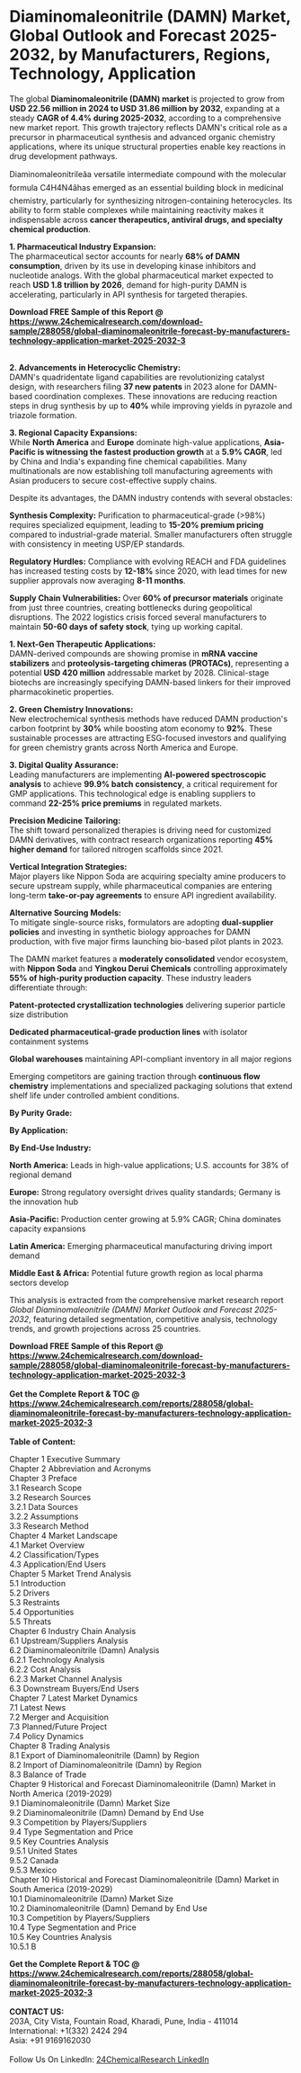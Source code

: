 <h1>Diaminomaleonitrile (DAMN) Market, Global Outlook and Forecast 2025-2032, by Manufacturers, Regions, Technology, Application</h1><p>The global <strong>Diaminomaleonitrile (DAMN) market</strong> is projected to grow from <strong>USD 22.56 million in 2024 to USD 31.86 million by 2032</strong>, expanding at a steady <strong>CAGR of 4.4% during 2025-2032</strong>, according to a comprehensive new market report. This growth trajectory reflects DAMN's critical role as a precursor in pharmaceutical synthesis and advanced organic chemistry applications, where its unique structural properties enable key reactions in drug development pathways.</p><p>Diaminomaleonitrileâa versatile intermediate compound with the molecular formula C4H4N4âhas emerged as an essential building block in medicinal chemistry, particularly for synthesizing nitrogen-containing heterocycles. Its ability to form stable complexes while maintaining reactivity makes it indispensable across <strong>cancer therapeutics, antiviral drugs, and specialty chemical production</strong>.</p><p><strong>1. Pharmaceutical Industry Expansion:</strong><br>
The pharmaceutical sector accounts for nearly <strong>68% of DAMN consumption</strong>, driven by its use in developing kinase inhibitors and nucleotide analogs. With the global pharmaceutical market expected to reach <strong>USD 1.8 trillion by 2026</strong>, demand for high-purity DAMN is accelerating, particularly in API synthesis for targeted therapies.</p><div><b>Download FREE Sample of this Report @ 
            <a href="https://www.24chemicalresearch.com/download-sample/288058/global-diaminomaleonitrile-forecast-by-manufacturers-technology-application-market-2025-2032-3">
            https://www.24chemicalresearch.com/download-sample/288058/global-diaminomaleonitrile-forecast-by-manufacturers-technology-application-market-2025-2032-3</a></b></div><br><p><strong>2. Advancements in Heterocyclic Chemistry:</strong><br>
DAMN's quadridentate ligand capabilities are revolutionizing catalyst design, with researchers filing <strong>37 new patents</strong> in 2023 alone for DAMN-based coordination complexes. These innovations are reducing reaction steps in drug synthesis by up to <strong>40%</strong> while improving yields in pyrazole and triazole formation.</p><p><strong>3. Regional Capacity Expansions:</strong><br>
While <strong>North America</strong> and <strong>Europe</strong> dominate high-value applications, <strong>Asia-Pacific is witnessing the fastest production growth</strong> at a <strong>5.9% CAGR</strong>, led by China and India's expanding fine chemical capabilities. Many multinationals are now establishing toll manufacturing agreements with Asian producers to secure cost-effective supply chains.</p><p>Despite its advantages, the DAMN industry contends with several obstacles:</p><p><strong>Synthesis Complexity:</strong> Purification to pharmaceutical-grade (&gt;98%) requires specialized equipment, leading to <strong>15-20% premium pricing</strong> compared to industrial-grade material. Smaller manufacturers often struggle with consistency in meeting USP/EP standards.</p><p><strong>Regulatory Hurdles:</strong> Compliance with evolving REACH and FDA guidelines has increased testing costs by <strong>12-18%</strong> since 2020, with lead times for new supplier approvals now averaging <strong>8-11 months</strong>.</p><p><strong>Supply Chain Vulnerabilities:</strong> Over <strong>60% of precursor materials</strong> originate from just three countries, creating bottlenecks during geopolitical disruptions. The 2022 logistics crisis forced several manufacturers to maintain <strong>50-60 days of safety stock</strong>, tying up working capital.</p><p><strong>1. Next-Gen Therapeutic Applications:</strong><br>
DAMN-derived compounds are showing promise in <strong>mRNA vaccine stabilizers</strong> and <strong>proteolysis-targeting chimeras (PROTACs)</strong>, representing a potential <strong>USD 420 million</strong> addressable market by 2028. Clinical-stage biotechs are increasingly specifying DAMN-based linkers for their improved pharmacokinetic properties.</p><p><strong>2. Green Chemistry Innovations:</strong><br>
New electrochemical synthesis methods have reduced DAMN production's carbon footprint by <strong>30%</strong> while boosting atom economy to <strong>92%</strong>. These sustainable processes are attracting ESG-focused investors and qualifying for green chemistry grants across North America and Europe.</p><p><strong>3. Digital Quality Assurance:</strong><br>
Leading manufacturers are implementing <strong>AI-powered spectroscopic analysis</strong> to achieve <strong>99.9% batch consistency</strong>, a critical requirement for GMP applications. This technological edge is enabling suppliers to command <strong>22-25% price premiums</strong> in regulated markets.</p><p><strong>Precision Medicine Tailoring:</strong><br>
	The shift toward personalized therapies is driving need for customized DAMN derivatives, with contract research organizations reporting <strong>45% higher demand</strong> for tailored nitrogen scaffolds since 2021.</p><p><strong>Vertical Integration Strategies:</strong><br>
	Major players like Nippon Soda are acquiring specialty amine producers to secure upstream supply, while pharmaceutical companies are entering long-term <strong>take-or-pay agreements</strong> to ensure API ingredient availability.</p><p><strong>Alternative Sourcing Models:</strong><br>
	To mitigate single-source risks, formulators are adopting <strong>dual-supplier policies</strong> and investing in synthetic biology approaches for DAMN production, with five major firms launching bio-based pilot plants in 2023.</p><p>The DAMN market features a <strong>moderately consolidated</strong> vendor ecosystem, with <strong>Nippon Soda</strong> and <strong>Yingkou Derui Chemicals</strong> controlling approximately <strong>55% of high-purity production capacity</strong>. These industry leaders differentiate through:</p><p><strong>Patent-protected crystallization technologies</strong> delivering superior particle size distribution</p><p><strong>Dedicated pharmaceutical-grade production lines</strong> with isolator containment systems</p><p><strong>Global warehouses</strong> maintaining API-compliant inventory in all major regions</p><p>Emerging competitors are gaining traction through <strong>continuous flow chemistry</strong> implementations and specialized packaging solutions that extend shelf life under controlled ambient conditions.</p><p><strong>By Purity Grade:</strong></p><p><strong>By Application:</strong></p><p><strong>By End-Use Industry:</strong></p><p><strong>North America:</strong> Leads in high-value applications; U.S. accounts for 38% of regional demand</p><p><strong>Europe:</strong> Strong regulatory oversight drives quality standards; Germany is the innovation hub</p><p><strong>Asia-Pacific:</strong> Production center growing at 5.9% CAGR; China dominates capacity expansions</p><p><strong>Latin America:</strong> Emerging pharmaceutical manufacturing driving import demand</p><p><strong>Middle East &amp; Africa:</strong> Potential future growth region as local pharma sectors develop</p><p>This analysis is extracted from the comprehensive market research report <em>Global Diaminomaleonitrile (DAMN) Market Outlook and Forecast 2025-2032</em>, featuring detailed segmentation, competitive analysis, technology trends, and growth projections across 25 countries.</p><div><b>Download FREE Sample of this Report @ 
            <a href="https://www.24chemicalresearch.com/download-sample/288058/global-diaminomaleonitrile-forecast-by-manufacturers-technology-application-market-2025-2032-3">
            https://www.24chemicalresearch.com/download-sample/288058/global-diaminomaleonitrile-forecast-by-manufacturers-technology-application-market-2025-2032-3</a></b></div><br><div><b>Get the Complete Report & TOC @ 
            <a href="https://www.24chemicalresearch.com/reports/288058/global-diaminomaleonitrile-forecast-by-manufacturers-technology-application-market-2025-2032-3">
            https://www.24chemicalresearch.com/reports/288058/global-diaminomaleonitrile-forecast-by-manufacturers-technology-application-market-2025-2032-3</a></b></div><br>
            <b>Table of Content:</b><p>Chapter 1 Executive Summary<br />
Chapter 2 Abbreviation and Acronyms<br />
Chapter 3 Preface<br />
3.1 Research Scope<br />
3.2 Research Sources<br />
3.2.1 Data Sources<br />
3.2.2 Assumptions<br />
3.3 Research Method<br />
Chapter 4 Market Landscape<br />
4.1 Market Overview<br />
4.2 Classification/Types<br />
4.3 Application/End Users<br />
Chapter 5 Market Trend Analysis<br />
5.1 Introduction<br />
5.2 Drivers<br />
5.3 Restraints<br />
5.4 Opportunities<br />
5.5 Threats<br />
Chapter 6 Industry Chain Analysis<br />
6.1 Upstream/Suppliers Analysis<br />
6.2 Diaminomaleonitrile (Damn) Analysis<br />
6.2.1 Technology Analysis<br />
6.2.2 Cost Analysis<br />
6.2.3 Market Channel Analysis<br />
6.3 Downstream Buyers/End Users<br />
Chapter 7 Latest Market Dynamics<br />
7.1 Latest News<br />
7.2 Merger and Acquisition<br />
7.3 Planned/Future Project<br />
7.4 Policy Dynamics<br />
Chapter 8 Trading Analysis<br />
8.1 Export of Diaminomaleonitrile (Damn) by Region<br />
8.2 Import of Diaminomaleonitrile (Damn) by Region<br />
8.3 Balance of Trade<br />
Chapter 9 Historical and Forecast Diaminomaleonitrile (Damn) Market in North America (2019-2029)<br />
9.1 Diaminomaleonitrile (Damn) Market Size<br />
9.2 Diaminomaleonitrile (Damn) Demand by End Use<br />
9.3 Competition by Players/Suppliers<br />
9.4 Type Segmentation and Price<br />
9.5 Key Countries Analysis<br />
9.5.1 United States<br />
9.5.2 Canada<br />
9.5.3 Mexico<br />
Chapter 10 Historical and Forecast Diaminomaleonitrile (Damn) Market in South America (2019-2029)<br />
10.1 Diaminomaleonitrile (Damn) Market Size<br />
10.2 Diaminomaleonitrile (Damn) Demand by End Use<br />
10.3 Competition by Players/Suppliers<br />
10.4 Type Segmentation and Price<br />
10.5 Key Countries Analysis<br />
10.5.1 B</p><div><b>Get the Complete Report & TOC @ 
            <a href="https://www.24chemicalresearch.com/reports/288058/global-diaminomaleonitrile-forecast-by-manufacturers-technology-application-market-2025-2032-3">
            https://www.24chemicalresearch.com/reports/288058/global-diaminomaleonitrile-forecast-by-manufacturers-technology-application-market-2025-2032-3</a></b></div><br><b>CONTACT US:</b><br>
            203A, City Vista, Fountain Road, Kharadi, Pune, India - 411014<br>
            International: +1(332) 2424 294<br>
            Asia: +91 9169162030 <br><br>
            Follow Us On LinkedIn: <a href="https://www.linkedin.com/company/24chemicalresearch/">24ChemicalResearch LinkedIn</a>